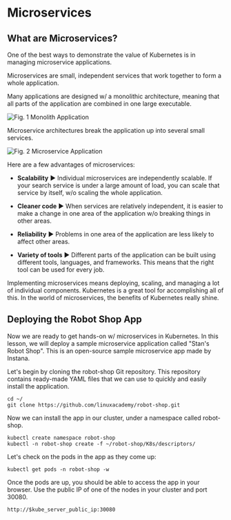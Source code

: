 # Microservices

## What are Microservices?

One of the best ways to demonstrate the value of Kubernetes is in managing microservice applications.

Microservices are small, independent services that work together to form a whole application.

Many applications are designed w/ a monolithic architecture, meaning that all parts of the application are combined in one large executable.

![Fig. 1 Monolith Application](../../../../../img/automation-orchestration-tools/kubernetes/concepts/microservices/fig01.png)

Microservice architectures break the application up into several small services.

![Fig. 2 Microservice Application](../../../../../img/automation-orchestration-tools/kubernetes/concepts/microservices/fig02.png)

Here are a few advantages of microservices:

* **Scalability** ▶︎ Individual microservices are independently scalable. If your search service is under a large amount of load, you can scale that service by itself, w/o scaling the whole application.

* **Cleaner code** ▶︎ When services are relatively independent, it is easier to make a change in one area of the application w/o breaking things in other areas.

* **Reliability** ▶︎ Problems in one area of the application are less likely to affect other areas.

* **Variety of tools** ▶︎ Different parts of the application can be built using different tools, languages, and frameworks. This means that the right tool can be used for every job.

Implementing microservices means deploying, scaling, and managing a lot of individual components. Kubernetes is a great tool for accomplishing all of this. In the world of microservices, the benefits of Kubernetes really shine.

## Deploying the Robot Shop App

Now we are ready to get hands-on w/ microservices in Kubernetes. In this lesson, we will deploy a sample microservice application called "Stan's Robot Shop". This is an open-source sample microservice app made by Instana.

Let's begin by cloning the robot-shop Git repository. This repository contains ready-made YAML files that we can use to quickly and easily install the application.

```
cd ~/
git clone https://github.com/linuxacademy/robot-shop.git
```

Now we can install the app in our cluster, under a namespace called robot-shop.

```
kubectl create namespace robot-shop
kubectl -n robot-shop create -f ~/robot-shop/K8s/descriptors/
```

Let's check on the pods in the app as they come up:

```
kubectl get pods -n robot-shop -w
```

Once the pods are up, you should be able to access the app in your browser. Use the public IP of one of the nodes in your cluster and port 30080.

```
http://$kube_server_public_ip:30080
```
